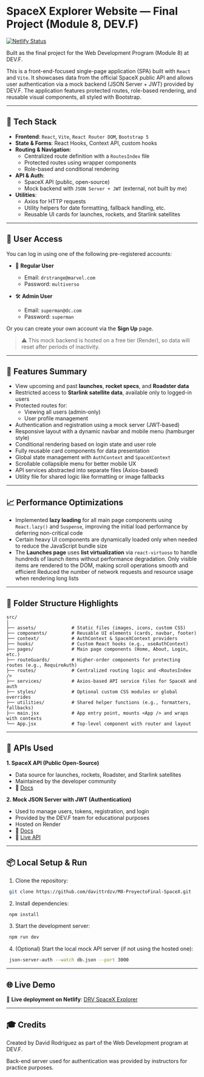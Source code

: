 # SpaceX Explorer Website — Final Project (Module 8, DEV.F)

[![Netlify Status](https://api.netlify.com/api/v1/badges/2c7f133f-ec77-4c2e-a9d5-cf3acdcbdbfe/deploy-status)](https://app.netlify.com/projects/g38m8-drv-spacexexplorer/deploys)

Built as the final project for the Web Development Program (Module 8) at DEV.F.

This is a front-end-focused single-page application (SPA) built with `React` and `Vite`. It showcases data from the official SpaceX public API and allows user authentication via a mock backend (JSON Server + JWT) provided by DEV.F. The application features protected routes, role-based rendering, and reusable visual components, all styled with Bootstrap.

---

## 🚀 Tech Stack

- **Frontend**: `React`, `Vite`, `React Router DOM`, `Bootstrap 5`
- **State & Forms**: React Hooks, Context API, custom hooks
- **Routing & Navigation**:
    - Centralized route definition with a `RoutesIndex` file
    - Protected routes using wrapper components
    - Role-based and conditional rendering
- **API & Auth**:
    - SpaceX API (public, open-source)
    - Mock backend with `JSON Server + JWT` (external, not built by me)
- **Utilities**:
    - Axios for HTTP requests
    - Utility helpers for date formatting, fallback handling, etc.
    - Reusable UI cards for launches, rockets, and Starlink satellites

---

## 🔐 User Access

You can log in using one of the following pre-registered accounts:

- 👤 **Regular User**
    - Email: `drstrange@marvel.com`
    - Password: `multiverso`

- 🛠️ **Admin User**
    - Email: `superman@dc.com`
    - Password: `superman`

Or you can create your own account via the **Sign Up** page.

>⚠️ This mock backend is hosted on a free tier (Render), so data will reset after periods of inactivity.

---

## 🌌 Features Summary

- View upcoming and past **launches**, **rocket specs**, and **Roadster data**
- Restricted access to **Starlink satellite data**, available only to logged-in users
- Protected routes for:
    - Viewing all users (admin-only)
    - User profile management
- Authentication and registration using a mock server (JWT-based)
- Responsive layout with a dynamic navbar and mobile menu (hamburger style)
- Conditional rendering based on login state and user role
- Fully reusable card components for data presentation
- Global state management with `AuthContext` and `SpaceXContext`
- Scrollable collapsible menu for better mobile UX
- API services abstracted into separate files (Axios-based)
- Utility file for shared logic like formatting or image fallbacks

---

## 📈 Performance Optimizations

- Implemented **lazy loading** for all main page components using `React.lazy()` and `Suspense`, improving the initial load performance by deferring non-critical code
- Certain heavy UI components are dynamically loaded only when needed to reduce the JavaScript bundle size
- The **Launches page** uses **list virtualization** via `react-virtuoso` to handle hundreds of launch items without performance degradation. Only visible items are rendered to the DOM, making scroll operations smooth and efficient
Reduced the number of network requests and resource usage when rendering long lists

---

## 🧱 Folder Structure Highlights

```
src/
│
├── assets/             # Static files (images, icons, custom CSS)
├── components/         # Reusable UI elements (cards, navbar, footer)
├── context/            # AuthContext & SpaceXContext providers
├── hooks/              # Custom React hooks (e.g., useAuthContext)
├── pages/              # Main page components (Home, About, Login, etc.)
├── routeGuards/        # Higher-order components for protecting routes (e.g., RequireAuth)
├── routes/             # Centralized routing logic and <RoutesIndex />
├── services/           # Axios-based API service files for SpaceX and auth
├── styles/             # Optional custom CSS modules or global overrides
├── utilities/          # Shared helper functions (e.g., formatters, fallbacks)
├── main.jsx            # App entry point, mounts <App /> and wraps with contexts
└── App.jsx             # Top-level component with router and layout
```

---

## 📡 APIs Used

**1.  SpaceX API (Public Open-Source)**
- Data source for launches, rockets, Roadster, and Starlink satellites
- Maintained by the developer community
- 🔗 [Docs](https://github.com/r-spacex/SpaceX-API)

**2. Mock JSON Server with JWT (Authentication)**
- Used to manage users, tokens, registration, and login
- Provided by the DEV.F team for educational purposes
- Hosted on Render
- 🔗 [Docs](https://github.com/warderer/json-server-jwt)
- 🔗 [Live API](https://ecommerce-json-jwt.onrender.com/)

---

## 📦 Local Setup & Run

1. Clone the repository:

```bash
 git clone https://github.com/davittrdzv/M8-ProyectoFinal-SpaceX.git
```
2. Install dependencies:

```bash
 npm install
```
3. Start the development server:

```bash
 npm run dev
```
4. (Optional) Start the local mock API server (if not using the hosted one):

```bash
 json-server-auth --watch db.json --port 3000
```

---

## 🌐 Live Demo

🔗 **Live deployment on Netlify**: [DRV SpaceX Explorer](https://g38m8-drv-spacexexplorer.netlify.app/)

---

## 🎓 Credits

Created by David Rodríguez as part of the Web Development program at DEV.F.

Back-end server used for authentication was provided by instructors for practice purposes.